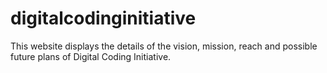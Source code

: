 # digitalcodinginitiative
This website displays the details of the vision, mission, reach and possible future plans of Digital Coding Initiative.
